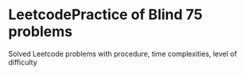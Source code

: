 # LeetcodePractice of Blind 75 problems
Solved Leetcode problems with procedure, time complexities, level of difficulty 


